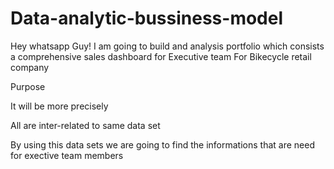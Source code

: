 # Data-analytic-bussiness-model
Hey whatsapp Guy!
I am going to build and analysis portfolio which consists a comprehensive sales dashboard for Executive team
For Bikecycle retail company



Purpose

It will be more precisely 

All are inter-related to same data set


By using this data sets we are going to find the informations that are need 
for exective team members



  

